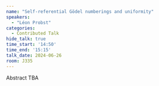 ```yaml
---
name: "Self-referential Gödel numberings and uniformity"
speakers:
  - "Léon Probst"
categories:
  - Contributed Talk
hide_talk: true
time_start: '14:50'
time_end: '15:15'
talk_date: 2024-06-26
room: J335
---
```


Abstract TBA

